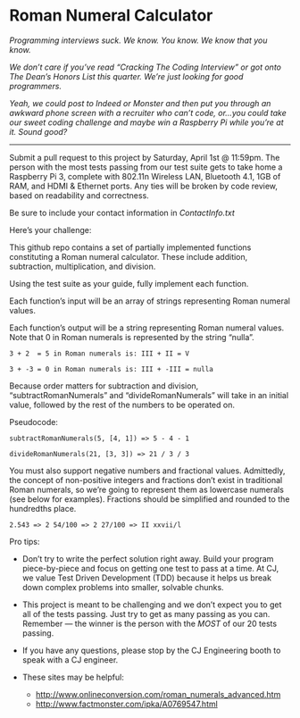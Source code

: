 Roman Numeral Calculator
==============================

_Programming interviews suck. We know. You know. We know that you know._

_We don’t care if you’ve read “Cracking The Coding Interview” or got onto The Dean’s Honors List this quarter. We’re just looking for good programmers._

_Yeah, we could post to Indeed or Monster and then put you through an awkward phone screen with a recruiter who can’t code, or…you could take our sweet coding challenge and maybe win a Raspberry Pi while you’re at it.
Sound good?_

---------------------
Submit a pull request to this project by Saturday, April 1st @ 11:59pm.
The person with the most tests passing from our test suite gets to take home a Raspberry Pi 3, complete with 802.11n Wireless LAN, Bluetooth 4.1, 1GB of RAM, and HDMI & Ethernet ports.
Any ties will be broken by code review, based on readability and correctness.

Be sure to include your contact information in _ContactInfo.txt_

Here’s your challenge:

This github repo contains a set of partially implemented functions constituting a Roman numeral calculator. These include addition, subtraction, multiplication, and division.

Using the test suite as your guide, fully implement each function.

Each function’s input will be an array of strings representing Roman numeral values.

Each function’s output will be a string representing Roman numeral values.
Note that 0 in Roman numerals is represented by the string “nulla”.

`3 + 2  = 5 in Roman numerals is:
III + II = V`

`3 + -3 = 0 in Roman numerals is:
III + -III = nulla`

Because order matters for subtraction and division, “subtractRomanNumerals” and “divideRomanNumerals” will take in an initial value, followed by the rest of the numbers to be operated on.

Pseudocode:

`subtractRomanNumerals(5, [4, 1]) => 5 - 4 - 1`

`divideRomanNumerals(21, [3, 3]) => 21 / 3 / 3`

You must also support negative numbers and fractional values. Admittedly, the concept of non-positive integers and fractions don’t exist in traditional Roman numerals, so we’re going to represent them as lowercase numerals (see below for examples). Fractions should be simplified and rounded to the hundredths place.

`2.543 => 2 54/100 => 2 27/100 => II xxvii/l`

Pro tips:
- Don’t try to write the perfect solution right away. Build your program piece-by-piece and focus on getting one test to pass at a time. At CJ, we value Test Driven Development (TDD) because it helps us break down complex problems into smaller, solvable chunks.

- This project is meant to be challenging and we don’t expect you to get all of the tests passing. Just try to get as many passing as you can. Remember — the winner is the person with the _MOST_ of our 20 tests passing.

- If you have any questions, please stop by the CJ Engineering booth to speak with a CJ engineer.

- These sites may be helpful:
    - http://www.onlineconversion.com/roman_numerals_advanced.htm
    - http://www.factmonster.com/ipka/A0769547.html
